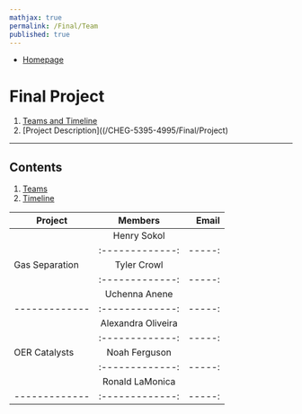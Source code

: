 ```yaml
---
mathjax: true
permalink: /Final/Team
published: true
---
```

* [Homepage](CHEG-5395-4995/)
# Final Project #
1. [Teams and Timeline](/CHEG-5395-4995/Final/Team)
2. [Project Description]((/CHEG-5395-4995/Final/Project)

____

## Contents
1. [Teams](#team)
2. [Timeline](#time)

<a name='team'></a>

| Project       | Members       | Email |
| ------------- |:-------------:| -----:|
|               | Henry Sokol   |       |
|               |:-------------:| -----:|
| Gas Separation| Tyler Crowl   |       |
|               |:-------------:| -----:|
|               | Uchenna Anene |       |
| ------------- |:-------------:| -----:|
|               | Alexandra Oliveira|   |
|               |:-------------:| -----:|
| OER Catalysts | Noah Ferguson |       |
|               |:-------------:| -----:|
|               | Ronald LaMonica|      |
| ------------- |:-------------:| -----:|
